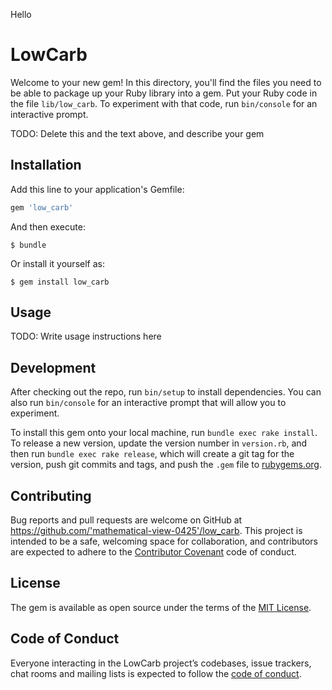Hello 
# LowCarb

Welcome to your new gem! In this directory, you'll find the files you need to be able to package up your Ruby library into a gem. Put your Ruby code in the file `lib/low_carb`. To experiment with that code, run `bin/console` for an interactive prompt.

TODO: Delete this and the text above, and describe your gem

## Installation

Add this line to your application's Gemfile:

```ruby
gem 'low_carb'
```

And then execute:

    $ bundle

Or install it yourself as:

    $ gem install low_carb

## Usage

TODO: Write usage instructions here

## Development

After checking out the repo, run `bin/setup` to install dependencies. You can also run `bin/console` for an interactive prompt that will allow you to experiment.

To install this gem onto your local machine, run `bundle exec rake install`. To release a new version, update the version number in `version.rb`, and then run `bundle exec rake release`, which will create a git tag for the version, push git commits and tags, and push the `.gem` file to [rubygems.org](https://rubygems.org).

## Contributing

Bug reports and pull requests are welcome on GitHub at https://github.com/'mathematical-view-0425'/low_carb. This project is intended to be a safe, welcoming space for collaboration, and contributors are expected to adhere to the [Contributor Covenant](http://contributor-covenant.org) code of conduct.

## License

The gem is available as open source under the terms of the [MIT License](https://opensource.org/licenses/MIT).

## Code of Conduct

Everyone interacting in the LowCarb project’s codebases, issue trackers, chat rooms and mailing lists is expected to follow the [code of conduct](https://github.com/'mathematical-view-0425'/low_carb/blob/master/CODE_OF_CONDUCT.md).
